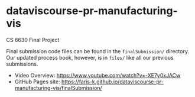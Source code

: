 # dataviscourse-pr-manufacturing-vis
CS 6630 Final Project

Final submission code files can be found in the `finalSubmission/` directory. Our updated process book, however, is in `files/` like all our previous submissions.

- Video Overview: https://www.youtube.com/watch?v=-XE7y0xJACw
- GitHub Pages site: https://faris-k.github.io/dataviscourse-pr-manufacturing-vis/finalSubmission/
